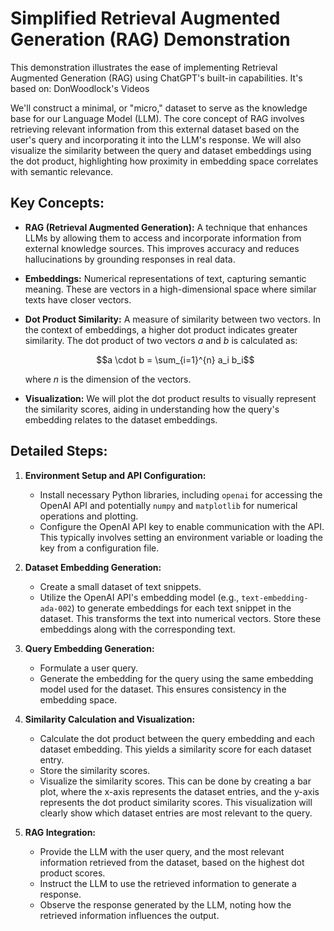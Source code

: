 # Simplified Retrieval Augmented Generation (RAG) Demonstration

This demonstration illustrates the ease of implementing Retrieval Augmented Generation (RAG) using ChatGPT's built-in capabilities. It's based on: DonWoodlock's Videos

We'll construct a minimal, or "micro," dataset to serve as the knowledge base for our Language Model (LLM). The core concept of RAG involves retrieving relevant information from this external dataset based on the user's query and incorporating it into the LLM's response. We will also visualize the similarity between the query and dataset embeddings using the dot product, highlighting how proximity in embedding space correlates with semantic relevance.

## Key Concepts:

* **RAG (Retrieval Augmented Generation):** A technique that enhances LLMs by allowing them to access and incorporate information from external knowledge sources. This improves accuracy and reduces hallucinations by grounding responses in real data.
* **Embeddings:** Numerical representations of text, capturing semantic meaning. These are vectors in a high-dimensional space where similar texts have closer vectors.
* **Dot Product Similarity:** A measure of similarity between two vectors. In the context of embeddings, a higher dot product indicates greater similarity. The dot product of two vectors $a$ and $b$ is calculated as:

    $$a \cdot b = \sum_{i=1}^{n} a_i b_i$$

    where $n$ is the dimension of the vectors.
* **Visualization:** We will plot the dot product results to visually represent the similarity scores, aiding in understanding how the query's embedding relates to the dataset embeddings.

## Detailed Steps:

1.  **Environment Setup and API Configuration:**
    * Install necessary Python libraries, including `openai` for accessing the OpenAI API and potentially `numpy` and `matplotlib` for numerical operations and plotting.
    * Configure the OpenAI API key to enable communication with the API. This typically involves setting an environment variable or loading the key from a configuration file.

2.  **Dataset Embedding Generation:**
    * Create a small dataset of text snippets.
    * Utilize the OpenAI API's embedding model (e.g., `text-embedding-ada-002`) to generate embeddings for each text snippet in the dataset. This transforms the text into numerical vectors. Store these embeddings along with the corresponding text.

3.  **Query Embedding Generation:**
    * Formulate a user query.
    * Generate the embedding for the query using the same embedding model used for the dataset. This ensures consistency in the embedding space.

4.  **Similarity Calculation and Visualization:**
    * Calculate the dot product between the query embedding and each dataset embedding. This yields a similarity score for each dataset entry.
    * Store the similarity scores.
    * Visualize the similarity scores. This can be done by creating a bar plot, where the x-axis represents the dataset entries, and the y-axis represents the dot product similarity scores. This visualization will clearly show which dataset entries are most relevant to the query.

5.  **RAG Integration:**
    * Provide the LLM with the user query, and the most relevant information retrieved from the dataset, based on the highest dot product scores.
    * Instruct the LLM to use the retrieved information to generate a response.
    * Observe the response generated by the LLM, noting how the retrieved information influences the output.

